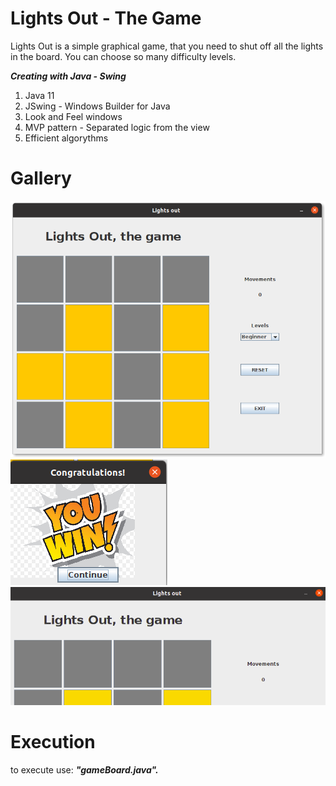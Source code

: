 # Lights Out - The Game

 Lights Out is a simple graphical game, that you need to shut off all the lights in the board. 
 You can choose so many difficulty levels.
 
 ***Creating with Java - Swing***
 
 1. Java 11
 2. JSwing - Windows Builder for Java
 3. Look and Feel windows
 4. MVP pattern - Separated logic from the view
 5. Efficient algorythms 
 
 # Gallery
 
 ![Lights Out - Initial](https://github.com/cristiangranero90/LightsOutGame/blob/master/Captura%20de%20pantalla%20de%202021-09-13%2010-13-07.png)
 ![Lights Out - You Win Dialog](https://github.com/cristiangranero90/LightsOutGame/blob/master/Captura%20de%20pantalla%20de%202021-09-13%2010-14-22.png)
 ![Lights Out - Look&Feel](https://github.com/cristiangranero90/LightsOutGame/blob/master/Captura%20de%20pantalla%20de%202021-09-13%2010-17-36.png)
 
 # Execution
 
 to execute use: ***"gameBoard.java".***
 
